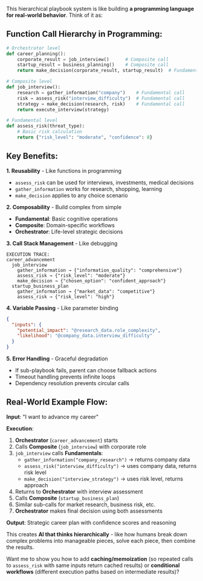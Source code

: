 This hierarchical playbook system is like building **a programming language for real-world behavior**. Think of it as:

## **Function Call Hierarchy in Programming:**
```python
# Orchestrator level
def career_planning():
    corporate_result = job_interview()      # Composite call
    startup_result = business_planning()    # Composite call
    return make_decision(corporate_result, startup_result)  # Fundamental call

# Composite level  
def job_interview():
    research = gather_information("company")    # Fundamental call
    risk = assess_risk("interview_difficulty")  # Fundamental call
    strategy = make_decision(research, risk)    # Fundamental call
    return execute_interview(strategy)

# Fundamental level
def assess_risk(threat_type):
    # Basic risk calculation
    return {"risk_level": "moderate", "confidence": 8}
```

## **Key Benefits:**

**1. Reusability** - Like functions in programming
- `assess_risk` can be used for interviews, investments, medical decisions
- `gather_information` works for research, shopping, learning
- `make_decision` applies to any choice scenario

**2. Composability** - Build complex from simple
- **Fundamental**: Basic cognitive operations
- **Composite**: Domain-specific workflows  
- **Orchestrator**: Life-level strategic decisions

**3. Call Stack Management** - Like debugging
```
EXECUTION TRACE:
career_advancement
  job_interview
    gather_information → {"information_quality": "comprehensive"}
    assess_risk → {"risk_level": "moderate"}
    make_decision → {"chosen_option": "confident_approach"}
  startup_business_plan  
    gather_information → {"market_data": "competitive"}
    assess_risk → {"risk_level": "high"}
```

**4. Variable Passing** - Like parameter binding
```json
{
  "inputs": {
    "potential_impact": "@research_data.role_complexity",
    "likelihood": "@company_data.interview_difficulty"  
  }
}
```

**5. Error Handling** - Graceful degradation
- If sub-playbook fails, parent can choose fallback actions
- Timeout handling prevents infinite loops
- Dependency resolution prevents circular calls

## **Real-World Example Flow:**

**Input**: "I want to advance my career"

**Execution**:
1. **Orchestrator** (`career_advancement`) starts
2. Calls **Composite** (`job_interview`) with corporate role
3. `job_interview` calls **Fundamentals**:
   - `gather_information("company_research")` → returns company data
   - `assess_risk("interview_difficulty")` → uses company data, returns risk level
   - `make_decision("interview_strategy")` → uses risk level, returns approach
4. Returns to **Orchestrator** with interview assessment
5. Calls **Composite** (`startup_business_plan`) 
6. Similar sub-calls for market research, business risk, etc.
7. **Orchestrator** makes final decision using both assessments

**Output**: Strategic career plan with confidence scores and reasoning

This creates **AI that thinks hierarchically** - like how humans break down complex problems into manageable pieces, solve each piece, then combine the results.

Want me to show you how to add **caching/memoization** (so repeated calls to `assess_risk` with same inputs return cached results) or **conditional workflows** (different execution paths based on intermediate results)?

